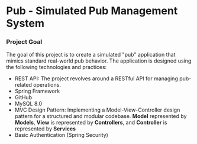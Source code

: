 # Pub - Simulated Pub Management System

### Project Goal
The goal of this project is to create a simulated "pub" application that mimics 
standard real-world pub behavior. The application is designed using the following 
technologies and practices:
- REST API: The project revolves around a RESTful API for managing pub-related operations.
- Spring Framework
- GitHub
- MySQL 8.0
- MVC Design Pattern: Implementing a Model-View-Controller design pattern for a structured and modular codebase. 
**Model** represented by **Models**, **View** is represented by **Controllers**,
and **Controller** is represented by **Services**
- Basic Authentication (Spring Security)